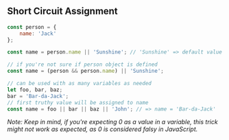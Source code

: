 ## Short Circuit Assignment

```js
const person = {
    name: 'Jack'
};

const name = person.name || 'Sunshine'; // 'Sunshine' => default value

// if you're not sure if person object is defined
const name = (person && person.name) || 'Sunshine';

// can be used with as many variables as needed
let foo, bar, baz;
bar = 'Bar-da-Jack';
// first truthy value will be assigned to name
const name = foo || bar || baz || 'John'; // => name = 'Bar-da-Jack'
```

_Note: Keep in mind, if you're expecting 0 as a value in a variable, this trick might not work as expected, as 0 is considered falsy in JavaScript._
